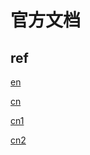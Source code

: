 # 官方文档

## ref

[en](https://docs.docker.com/language/nodejs/)

[cn](https://dockerdocs.cn/language/nodejs/)

[cn1](https://docker-doc.readthedocs.io/zh_CN/latest/index.html)

[cn2](https://www.docker.org.cn/book/docker/what-is-docker-16.html)
